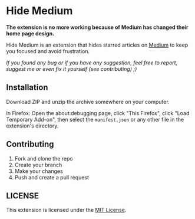 # Hide Medium

**The extension is no more working because of Medium has changed their home page design.**

Hide Medium is an extension that hides starred articles on [Medium](https://medium.com/) to keep you focused and avoid frustration.

*If you found any bug or if you have any suggestion, feel free to report, suggest me or even fix it yourself (see contributing) ;)*

## Installation

Download ZIP and unzip the archive somewhere on your computer.

In Firefox: Open the about:debugging page, click "This Firefox", click "Load Temporary Add-on", then select the `manifest.json` or any other file in the extension's directory.

## Contributing

1. Fork and clone the repo
2. Create your branch
3. Make your changes
4. Push and create a pull request

## LICENSE

This extension is licensed under the [MIT License](https://github.com/marcaureln/hidemedium/blob/master/LICENSE).
